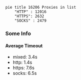 
```mermaid
pie title 16206 Proxies in list
    "HTTP" : 12016
    "HTTPS": 2632
    "SOCKS" : 2479
```

### Some Info
#### Average Timeout

- mixed: 3.4s
- http: 1.4s
- https: 7.6s
- socks: 6.5s